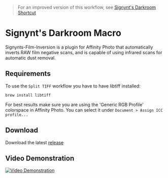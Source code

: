 > For an improved version of this workflow, see [Signynt's Darkroom Shortcut](https://github.com/Signynt/signynts-darkroom-shortcut)

# Signynt's Darkroom Macro
Signynts-Film-Inversion is a plugin for Affinity Photo that automatically inverts RAW film negative scans, and is capable of using infrared scans for automatic dust removal.

## Requirements

To use the `Split TIFF` workflow you have to have libtiff installed:

`brew install libtiff`

For best results make sure you are using the 'Generic RGB Profile' colorspace in Affinity Photo. You can select it under `Document > Assign ICC profile...`

## Download

Download the latest [release](https://github.com/Signynt/Signynts-Film-Inversion/releases)

## Video Demonstration
[![Video Demonstration](https://res.cloudinary.com/marcomontalbano/image/upload/v1631792497/video_to_markdown/images/youtube--yS_7Wxnh4q0-c05b58ac6eb4c4700831b2b3070cd403.jpg)](https://youtu.be/yS_7Wxnh4q0 "Video Demonstration")

